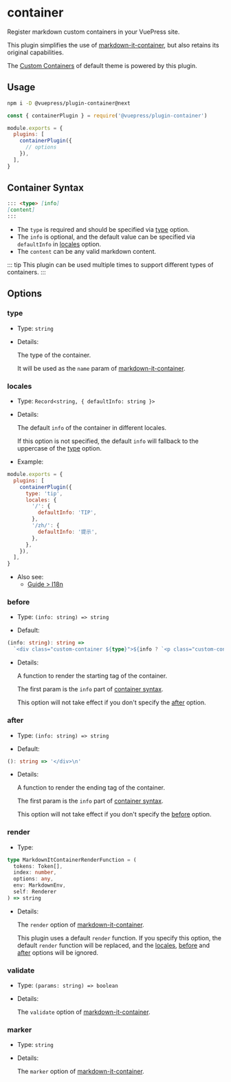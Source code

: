 # container

Register markdown custom containers in your VuePress site.

This plugin simplifies the use of [markdown-it-container](https://github.com/markdown-it/markdown-it-container), but also retains its original capabilities.

The [Custom Containers](../default-theme/markdown.md#custom-containers) of default theme is powered by this plugin.

## Usage

```bash
npm i -D @vuepress/plugin-container@next
```

```js
const { containerPlugin } = require('@vuepress/plugin-container')

module.exports = {
  plugins: [
    containerPlugin({
      // options
    }),
  ],
}
```

## Container Syntax

```md
::: <type> [info]
[content]
:::
```

- The `type` is required and should be specified via [type](#type) option.
- The `info` is optional, and the default value can be specified via `defaultInfo` in [locales](#locales) option.
- The `content` can be any valid markdown content.

::: tip
This plugin can be used multiple times to support different types of containers.
:::

## Options

### type

- Type: `string`

- Details:

  The type of the container.

  It will be used as the `name` param of [markdown-it-container](https://github.com/markdown-it/markdown-it-container#api).

### locales

- Type: `Record<string, { defaultInfo: string }>`

- Details:

  The default `info` of the container in different locales.

  If this option is not specified, the default `info` will fallback to the uppercase of the [type](#type) option.

- Example:

```js
module.exports = {
  plugins: [
    containerPlugin({
      type: 'tip',
      locales: {
        '/': {
          defaultInfo: 'TIP',
        },
        '/zh/': {
          defaultInfo: '提示',
        },
      },
    }),
  ],
}
```

- Also see:
  - [Guide > I18n](../../guide/i18n.md)

### before

- Type: `(info: string) => string`

- Default:

```ts
(info: string): string =>
  `<div class="custom-container ${type}">${info ? `<p class="custom-container-title">${info}</p>` : ''}\n`
```

- Details:

  A function to render the starting tag of the container.

  The first param is the `info` part of [container syntax](#container-syntax).

  This option will not take effect if you don't specify the [after](#after) option.

### after

- Type: `(info: string) => string`

- Default:

```ts
(): string => '</div>\n'
```

- Details:

  A function to render the ending tag of the container.

  The first param is the `info` part of [container syntax](#container-syntax).

  This option will not take effect if you don't specify the [before](#before) option.

### render

- Type:

```ts
type MarkdownItContainerRenderFunction = (
  tokens: Token[],
  index: number,
  options: any,
  env: MarkdownEnv,
  self: Renderer
) => string
```

- Details:

  The `render` option of [markdown-it-container](https://github.com/markdown-it/markdown-it-container#api).

  This plugin uses a default `render` function. If you specify this option, the default `render` function will be replaced, and the [locales](#locales), [before](#before) and [after](#after) options will be ignored.

### validate

- Type: `(params: string) => boolean`

- Details:

  The `validate` option of [markdown-it-container](https://github.com/markdown-it/markdown-it-container#api).

### marker

- Type: `string`

- Details:

  The `marker` option of [markdown-it-container](https://github.com/markdown-it/markdown-it-container#api).
